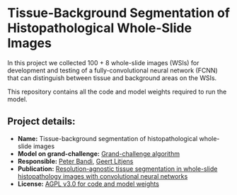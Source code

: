 # Tissue-Background Segmentation of Histopathological Whole-Slide Images

In this project we collected 100 + 8 whole-slide images (WSIs) for development and testing of a fully-convolutional neural network (FCNN) that can distinguish between tissue and background areas on the WSIs.

This repository contains all the code and model weights required to run the model.

## Project details:
* **Name:** Tissue-background segmentation of histopathological whole-slide images
* **Model on grand-challenge:** [Grand-challenge algorithm](https://grand-challenge.org/algorithms/tissue-background-segmenation)
* **Responsible:** [Peter Bandi](https://www.diagnijmegen.nl/people/peter-bandi/), [Geert Litjens](https://www.diagnijmegen.nl/people/geert-litjens/)
* **Publication:** [Resolution-agnostic tissue segmentation in whole-slide histopathology images with convolutional neural networks](https://peerj.com/articles/8242/)
* **License:** [AGPL v3.0 for code and model weights](https://www.gnu.org/licenses/agpl-3.0.en.html)
